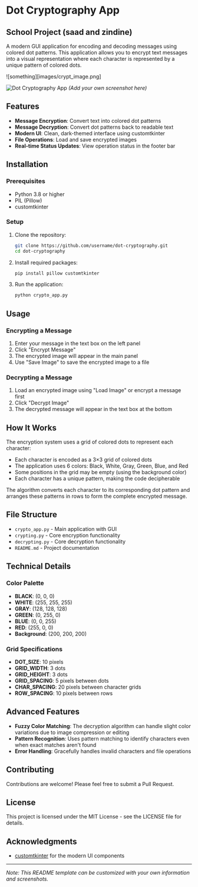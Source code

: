 # Dot Cryptography App

## School Project (saad and zindine)

A modern GUI application for encoding and decoding messages using colored dot patterns. This application allows you to encrypt text messages into a visual representation where each character is represented by a unique pattern of colored dots.


![something][images/crypt_image.png]

![Dot Cryptography App](https://github.com/username/dot-cryptography/assets/screenshot.png) *(Add your own screenshot here)*

## Features

- **Message Encryption**: Convert text into colored dot patterns
- **Message Decryption**: Convert dot patterns back to readable text
- **Modern UI**: Clean, dark-themed interface using customtkinter
- **File Operations**: Load and save encrypted images
- **Real-time Status Updates**: View operation status in the footer bar

## Installation

### Prerequisites

- Python 3.8 or higher
- PIL (Pillow)
- customtkinter

### Setup

1. Clone the repository:
   ```bash
   git clone https://github.com/username/dot-cryptography.git
   cd dot-cryptography
   ```

2. Install required packages:
   ```bash
   pip install pillow customtkinter
   ```

3. Run the application:
   ```bash
   python crypto_app.py
   ```

## Usage

### Encrypting a Message

1. Enter your message in the text box on the left panel
2. Click "Encrypt Message"
3. The encrypted image will appear in the main panel
4. Use "Save Image" to save the encrypted image to a file

### Decrypting a Message

1. Load an encrypted image using "Load Image" or encrypt a message first
2. Click "Decrypt Image"
3. The decrypted message will appear in the text box at the bottom

## How It Works

The encryption system uses a grid of colored dots to represent each character:

- Each character is encoded as a 3×3 grid of colored dots
- The application uses 6 colors: Black, White, Gray, Green, Blue, and Red
- Some positions in the grid may be empty (using the background color)
- Each character has a unique pattern, making the code decipherable

The algorithm converts each character to its corresponding dot pattern and arranges these patterns in rows to form the complete encrypted message.

## File Structure

- `crypto_app.py` - Main application with GUI
- `crypting.py` - Core encryption functionality
- `decrypting.py` - Core decryption functionality
- `README.md` - Project documentation

## Technical Details

### Color Palette

- **BLACK**: (0, 0, 0)
- **WHITE**: (255, 255, 255)
- **GRAY**: (128, 128, 128)
- **GREEN**: (0, 255, 0)
- **BLUE**: (0, 0, 255)
- **RED**: (255, 0, 0)
- **Background**: (200, 200, 200)

### Grid Specifications

- **DOT_SIZE**: 10 pixels
- **GRID_WIDTH**: 3 dots
- **GRID_HEIGHT**: 3 dots
- **GRID_SPACING**: 5 pixels between dots
- **CHAR_SPACING**: 20 pixels between character grids
- **ROW_SPACING**: 10 pixels between rows

## Advanced Features

- **Fuzzy Color Matching**: The decryption algorithm can handle slight color variations due to image compression or editing
- **Pattern Recognition**: Uses pattern matching to identify characters even when exact matches aren't found
- **Error Handling**: Gracefully handles invalid characters and file operations

## Contributing

Contributions are welcome! Please feel free to submit a Pull Request.

## License

This project is licensed under the MIT License - see the LICENSE file for details.

## Acknowledgments

- [customtkinter](https://github.com/TomSchimansky/CustomTkinter) for the modern UI components

---

*Note: This README template can be customized with your own information and screenshots.*
